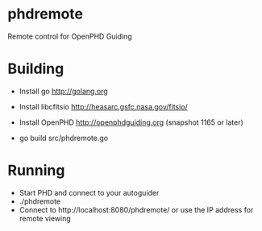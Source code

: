 phdremote
=========

Remote control for OpenPHD Guiding 


Building
========

  * Install go http://golang.org
  * Install libcfitsio http://heasarc.gsfc.nasa.gov/fitsio/
  * Install OpenPHD http://openphdguiding.org (snapshot 1165 or later)
  
  * go build src/phdremote.go

Running
=======

  * Start PHD and connect to your autoguider
  * ./phdremote
  * Connect to http://localhost:8080/phdremote/ or use the IP address for remote viewing
